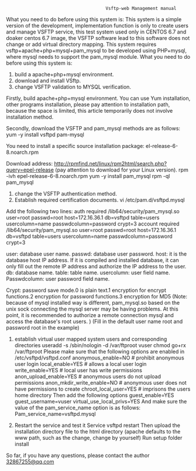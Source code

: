                                          Vsftp-web Management manual  
What you need to do before using this system is:
This system is a simple version of the development, implementation function is only to create users and manage VSFTP service, this test system used only in CENTOS 6.7 and doaker centos 6.7 image, the VSFTP software lead to this software does not change or add virtual directory mapping. 
This system requires vsftp+apache+php+mysql+pam_mysql to be developed using PHP+mysql, where mysql needs to support the pam_mysql module. 
What you need to do before using this system is:

1.	build a apache+php+mysql environment.
2.	download and install VSftp.
3. change VSFTP validation to MYSQL verification.

Firstly, build apache+php+mysql environment.
You can use Yum installation, other programs installation, please pay attention to installation path, because the space is limited, this article temporarily does not involve installation method.

Secondly, download the VSFTP and pam_mysql methods are as follows:
yum -y install vsftpd 
pam-mysql

You need to install a specific source installation package: el-release-6-8.noarch.rpm

Download address: 
http://rpmfind.net/linux/rpm2html/search.php?query=epel-release (pay attention to download for your Linux version).
rpm -ivh epel-release-6-8.noarch.rpm
yum -y install pam_mysql
rpm -ql pam_mysql

1.	change the VSFTP authentication method.
2.	Establish required certification documents.
vi /etc/pam.d/vsftpd.mysql

Add the following two lines:
auth required /lib64/security/pam_mysql.so user=root passwd=root host=172.16.36.1 db=vsftpd table=users usercolumn=name passwdcolumn=password crypt=3
account required /lib64/security/pam_mysql.so user=root passwd=root host=172.16.36.1 db=vsftpd table=users usercolumn=name passwdcolumn=password crypt=3

user: database user name.
passwd: database user password.
host: it is the database host IP address. If it is compiled and installed database, it can only fill out the remote IP address and authorize the IP address to the user.
db: database name.
table: table name.
usercolumn: user field name.
Passwdcolumn: user password field name.

Crypt: password save mode.0 is plain text.1 encryption for encrypt functions.2 encryption for password functions.3 encryption for MD5
(Note: because of mysql installed way is different, pam_mysql.so based on the unix sock connecting the mysql server may be having problems. At this point, it is recommended to authorize a remote connection mysql and access the database's root users. )
(Fill in the default user name root and password root in the example) 

1.	establish virtual user mapped system users and corresponding directories 
useradd -s /sbin/nologin -d /var/ftproot vuser
chmod go+rx /var/ftproot
Please make sure that the following options are enabled in /etc/vsftpd/vsftpd.conf
anonymous_enable=NO   # prohibit anonymous user login
local_enable=YES      # allows a local user login
write_enable=YES      # local user has write permissions
anon_upload_enable=YES # anonymous users do not upload permissions
anon_mkdir_write_enable=NO # anonymous user does not have permissions to create
chroot_local_user=YES # imprisons the users home directory
Then add the following options 
guest_enable=YES
guest_username=vuser
virtual_use_local_privs=YES
And make sure the value of the pam_service_name option is as follows:
Pam_service_name=vsftpd.mysql 

2. Restart the service and test it
Service vsftpd restart 
Then upload the installation directory file to the html directory (apache defaults to the www path, such as the change, change by yourself) 
Run setup folder install 

So far, if you have any questions, please contact the author 32867255@qq.com
